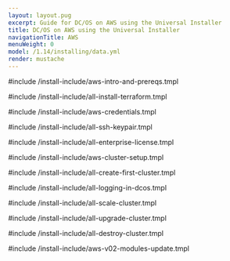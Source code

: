 ```yaml
---
layout: layout.pug
excerpt: Guide for DC/OS on AWS using the Universal Installer
title: DC/OS on AWS using the Universal Installer
navigationTitle: AWS
menuWeight: 0
model: /1.14/installing/data.yml
render: mustache
---
```

#include /install-include/aws-intro-and-prereqs.tmpl

#include /install-include/all-install-terraform.tmpl

#include /install-include/aws-credentials.tmpl

#include /install-include/all-ssh-keypair.tmpl

#include /install-include/all-enterprise-license.tmpl

#include /install-include/aws-cluster-setup.tmpl

#include /install-include/all-create-first-cluster.tmpl

#include /install-include/all-logging-in-dcos.tmpl

#include /install-include/all-scale-cluster.tmpl

#include /install-include/all-upgrade-cluster.tmpl

#include /install-include/all-destroy-cluster.tmpl

#include /install-include/aws-v02-modules-update.tmpl
